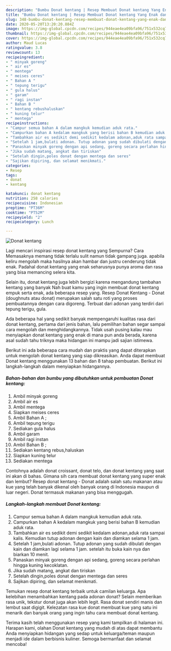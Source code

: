 ```yaml
---
description: "Bumbu Donat kentang | Resep Membuat Donat kentang Yang Enak dan Simpel"
title: "Bumbu Donat kentang | Resep Membuat Donat kentang Yang Enak dan Simpel"
slug: 348-bumbu-donat-kentang-resep-membuat-donat-kentang-yang-enak-dan-simpel
date: 2020-05-20T13:20:20.884Z
image: https://img-global.cpcdn.com/recipes/944eae4ea09bfa96/751x532cq70/donat-kentang-foto-resep-utama.jpg
thumbnail: https://img-global.cpcdn.com/recipes/944eae4ea09bfa96/751x532cq70/donat-kentang-foto-resep-utama.jpg
cover: https://img-global.cpcdn.com/recipes/944eae4ea09bfa96/751x532cq70/donat-kentang-foto-resep-utama.jpg
author: Maud Lucas
ratingvalue: 3.8
reviewcount: 13
recipeingredient:
- " minyak goreng"
- " air es"
- " mentega"
- " meises ceres"
- " Bahan A "
- " tepung terigu"
- " gula halus"
- " garam"
- " ragi instan"
- " Bahan B "
- " kentang rebushaluskan"
- " kuning telur"
- " mentega"
recipeinstructions:
- "Campur semua bahan A dalam mangkuk kemudian aduk rata."
- "Campurkan bahan A kedalam mangkuk yang berisi bahan B kemudian aduk rata."
- "Tambahkan air es sedikit demi sedikit kedalam adonan,aduk rata sampai kalis. Kemudian tutup adonan dengan kain dan diamkan selama 1 jam."
- "Setelah 1 jam,bulati adonan. Tutup adonan yang sudah dibulati dengan kain dan diamkan lagi selama 1 jam. setelah itu buka kain nya dan biarkan 10 menit."
- "Panaskan minyak goreng dengan api sedang, goreng secara perlahan hingga kuning kecoklatan."
- "Jika sudah matang, angkat dan tiriskan"
- "Setelah dingin,poles donat dengan mentega dan seres"
- "Sajikan dipiring, dan selamat menikmati."
categories:
- Resep
tags:
- donat
- kentang

katakunci: donat kentang 
nutrition: 258 calories
recipecuisine: Indonesian
preptime: "PT36M"
cooktime: "PT52M"
recipeyield: "2"
recipecategory: Lunch

---
```



![Donat kentang](https://img-global.cpcdn.com/recipes/944eae4ea09bfa96/751x532cq70/donat-kentang-foto-resep-utama.jpg)

Lagi mencari inspirasi resep donat kentang yang Sempurna? Cara Memasaknya memang tidak terlalu sulit namun tidak gampang juga. apabila keliru mengolah maka hasilnya akan hambar dan justru cenderung tidak enak. Padahal donat kentang yang enak seharusnya punya aroma dan rasa yang bisa memancing selera kita.

Selain itu, donat kentang juga lebih bergizi karena mengandung tambahan kentang yang banyak Nah buat kamu yang ingin membuat donat kentang empuk serta enak, ada beberapa resep yang. Resep Donat Kentang - Donat (doughnuts atau donat) merupakan salah satu roti yang proses pembuatannya dengan cara digoreng. Terbuat dari adonan yang terdiri dari tepung terigu, gula.

Ada beberapa hal yang sedikit banyak mempengaruhi kualitas rasa dari donat kentang, pertama dari jenis bahan, lalu pemilihan bahan segar sampai cara mengolah dan menghidangkannya. Tidak usah pusing kalau mau menyiapkan donat kentang yang enak di mana pun anda berada, karena asal sudah tahu triknya maka hidangan ini mampu jadi sajian istimewa.


Berikut ini ada beberapa cara mudah dan praktis yang dapat diterapkan untuk mengolah donat kentang yang siap dikreasikan. Anda dapat membuat Donat kentang menggunakan 13 bahan dan 8 tahap pembuatan. Berikut ini langkah-langkah dalam menyiapkan hidangannya.

<!--inarticleads1-->

##### Bahan-bahan dan bumbu yang dibutuhkan untuk pembuatan Donat kentang:

1. Ambil  minyak goreng
1. Ambil  air es
1. Ambil  mentega
1. Siapkan  meises ceres
1. Ambil  Bahan A ;
1. Ambil  tepung terigu
1. Sediakan  gula halus
1. Ambil  garam
1. Ambil  ragi instan
1. Ambil  Bahan B ;
1. Sediakan  kentang rebus,haluskan
1. Siapkan  kuning telur
1. Sediakan  mentega


Contohnya adalah donat croissant, donat telo, dan donat kentang yang saat ini akan di bahas. Gimana sih cara membuat donat kentang yang super enak dan lembut? Resep donat kentang - Donat adalah salah satu makanan atau kue yang telah banyak dikenal oleh banyak orang di Indonesia maupun di luar negeri. Donat termasuk makanan yang bisa menggugah. 

<!--inarticleads2-->

##### Langkah-langkah membuat Donat kentang:

1. Campur semua bahan A dalam mangkuk kemudian aduk rata.
1. Campurkan bahan A kedalam mangkuk yang berisi bahan B kemudian aduk rata.
1. Tambahkan air es sedikit demi sedikit kedalam adonan,aduk rata sampai kalis. Kemudian tutup adonan dengan kain dan diamkan selama 1 jam.
1. Setelah 1 jam,bulati adonan. Tutup adonan yang sudah dibulati dengan kain dan diamkan lagi selama 1 jam. setelah itu buka kain nya dan biarkan 10 menit.
1. Panaskan minyak goreng dengan api sedang, goreng secara perlahan hingga kuning kecoklatan.
1. Jika sudah matang, angkat dan tiriskan
1. Setelah dingin,poles donat dengan mentega dan seres
1. Sajikan dipiring, dan selamat menikmati.


Temukan resep donat kentang terbaik untuk camilan keluarga. Apa kelebihan menambahkan kentang pada adonan donat? Selain memberikan rasa unik, tekstur donat juga akan lebih legit. Rasa donat sendiri manis dan lembut saat digigit. Kelezatan rasa kue donat membuat kue yang satu ini menarik dan banyak orang yang ingin tahu cara membuat donat kentang. 

Terima kasih telah menggunakan resep yang kami tampilkan di halaman ini. Harapan kami, olahan Donat kentang yang mudah di atas dapat membantu Anda menyiapkan hidangan yang sedap untuk keluarga/teman maupun menjadi ide dalam berbisnis kuliner. Semoga bermanfaat dan selamat mencoba!
